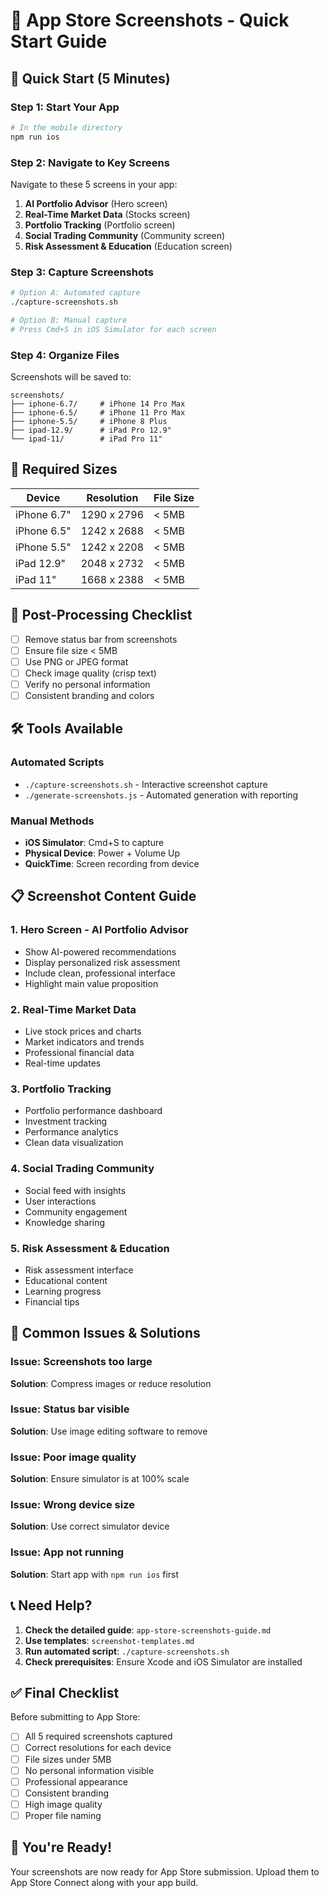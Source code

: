 # 📱 App Store Screenshots - Quick Start Guide

## 🚀 Quick Start (5 Minutes)

### Step 1: Start Your App
```bash
# In the mobile directory
npm run ios
```

### Step 2: Navigate to Key Screens
Navigate to these 5 screens in your app:
1. **AI Portfolio Advisor** (Hero screen)
2. **Real-Time Market Data** (Stocks screen)
3. **Portfolio Tracking** (Portfolio screen)
4. **Social Trading Community** (Community screen)
5. **Risk Assessment & Education** (Education screen)

### Step 3: Capture Screenshots
```bash
# Option A: Automated capture
./capture-screenshots.sh

# Option B: Manual capture
# Press Cmd+S in iOS Simulator for each screen
```

### Step 4: Organize Files
Screenshots will be saved to:
```
screenshots/
├── iphone-6.7/     # iPhone 14 Pro Max
├── iphone-6.5/     # iPhone 11 Pro Max
├── iphone-5.5/     # iPhone 8 Plus
├── ipad-12.9/      # iPad Pro 12.9"
└── ipad-11/        # iPad Pro 11"
```

## 📏 Required Sizes

| Device | Resolution | File Size |
|--------|------------|-----------|
| iPhone 6.7" | 1290 x 2796 | < 5MB |
| iPhone 6.5" | 1242 x 2688 | < 5MB |
| iPhone 5.5" | 1242 x 2208 | < 5MB |
| iPad 12.9" | 2048 x 2732 | < 5MB |
| iPad 11" | 1668 x 2388 | < 5MB |

## 🎨 Post-Processing Checklist

- [ ] Remove status bar from screenshots
- [ ] Ensure file size < 5MB
- [ ] Use PNG or JPEG format
- [ ] Check image quality (crisp text)
- [ ] Verify no personal information
- [ ] Consistent branding and colors

## 🛠️ Tools Available

### Automated Scripts
- `./capture-screenshots.sh` - Interactive screenshot capture
- `./generate-screenshots.js` - Automated generation with reporting

### Manual Methods
- **iOS Simulator**: Cmd+S to capture
- **Physical Device**: Power + Volume Up
- **QuickTime**: Screen recording from device

## 📋 Screenshot Content Guide

### 1. Hero Screen - AI Portfolio Advisor
- Show AI-powered recommendations
- Display personalized risk assessment
- Include clean, professional interface
- Highlight main value proposition

### 2. Real-Time Market Data
- Live stock prices and charts
- Market indicators and trends
- Professional financial data
- Real-time updates

### 3. Portfolio Tracking
- Portfolio performance dashboard
- Investment tracking
- Performance analytics
- Clean data visualization

### 4. Social Trading Community
- Social feed with insights
- User interactions
- Community engagement
- Knowledge sharing

### 5. Risk Assessment & Education
- Risk assessment interface
- Educational content
- Learning progress
- Financial tips

## 🚨 Common Issues & Solutions

### Issue: Screenshots too large
**Solution**: Compress images or reduce resolution

### Issue: Status bar visible
**Solution**: Use image editing software to remove

### Issue: Poor image quality
**Solution**: Ensure simulator is at 100% scale

### Issue: Wrong device size
**Solution**: Use correct simulator device

### Issue: App not running
**Solution**: Start app with `npm run ios` first

## 📞 Need Help?

1. **Check the detailed guide**: `app-store-screenshots-guide.md`
2. **Use templates**: `screenshot-templates.md`
3. **Run automated script**: `./capture-screenshots.sh`
4. **Check prerequisites**: Ensure Xcode and iOS Simulator are installed

## ✅ Final Checklist

Before submitting to App Store:
- [ ] All 5 required screenshots captured
- [ ] Correct resolutions for each device
- [ ] File sizes under 5MB
- [ ] No personal information visible
- [ ] Professional appearance
- [ ] Consistent branding
- [ ] High image quality
- [ ] Proper file naming

## 🎉 You're Ready!

Your screenshots are now ready for App Store submission. Upload them to App Store Connect along with your app build.
